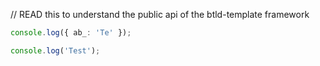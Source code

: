 // READ this to understand the public api of the btld-template framework

```typescript src
console.log({ ab_: 'Te' });
```

```typescript src
console.log('Test');
```
